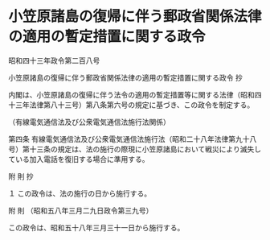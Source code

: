 # 小笠原諸島の復帰に伴う郵政省関係法律の適用の暫定措置に関する政令

昭和四十三年政令第二百八号

小笠原諸島の復帰に伴う郵政省関係法律の適用の暫定措置に関する政令 抄

内閣は、小笠原諸島の復帰に伴う法令の適用の暫定措置等に関する法律（昭和四十三年法律第八十三号）第八条第六号の規定に基づき、この政令を制定する。

（有線電気通信法及び公衆電気通信法施行法関係）

第四条 有線電気通信法及び公衆電気通信法施行法（昭和二十八年法律第九十八号）第十三条の規定は、法の施行の際現に小笠原諸島において戦災により滅失している加入電話を復旧する場合に準用する。

附 則 抄

１ この政令は、法の施行の日から施行する。

附 則 （昭和五八年三月二九日政令第三九号）

この政令は、昭和五十八年三月三十一日から施行する。
